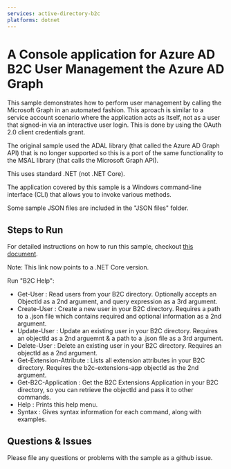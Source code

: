 ```yaml
---
services: active-directory-b2c
platforms: dotnet
---
```


# A Console application for Azure AD B2C User Management the Azure AD Graph
This sample demonstrates how to perform user management by calling the Microsoft Graph in an automated fashion. This aproach is similar to a service account scenario where the application acts as itself, not as a user that signed-in via an interactive user login. This is done by using the OAuth 2.0 client credentials grant.

The original sample used the ADAL library (that called the Azure AD Graph API) that is no longer supported so this is a port of the same functionality to the MSAL library (that calls the Microsoft Graph API).

This uses standard .NET (not .NET Core).

The application covered by this sample is a Windows command-line interface (CLI) that allows you to invoke various methods.

Some sample JSON files are included in the "JSON files" folder.

## Steps to Run
For detailed instructions on how to run this sample, checkout [this document](https://docs.microsoft.com/azure/active-directory-b2c/active-directory-b2c-devquickstarts-graph-dotnet).

Note: This link now points to a .NET Core version.

Run "B2C Help":

* Get-User                     : Read users from your B2C directory.  Optionally accepts an ObjectId as a 2nd argument, and query expression as a 3rd argument.
* Create-User                  : Create a new user in your B2C directory.  Requires a path to a .json file which contains required and optional information as a 2nd argument.
* Update-User                  : Update an existing user in your B2C directory.  Requires an objectId as a 2nd arguemnt & a path to a .json file as a 3rd argument.
* Delete-User                  : Delete an existing user in your B2C directory.  Requires an objectId as a 2nd argument.
* Get-Extension-Attribute      : Lists all extension attributes in your B2C directory.  Requires the b2c-extensions-app objectId as the 2nd argument.
* Get-B2C-Application          : Get the B2C Extensions Application in your B2C directory, so you can retrieve the objectId and pass it to other commands.
* Help                         : Prints this help menu.
* Syntax                       : Gives syntax information for each command, along with examples.

## Questions & Issues
Please file any questions or problems with the sample as a github issue.  
